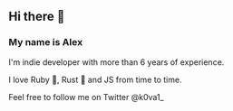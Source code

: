 ## Hi there 👋
### My name is Alex

I'm indie developer with more than 6 years of experience.

I love Ruby 💎, Rust 🦀 and JS from time to time.

Feel free to follow me on Twitter @k0va1_
